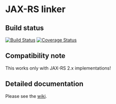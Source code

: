 # JAX-RS linker

## Build status

[![Build Status](https://travis-ci.org/vidal-community/jax-rs-linker.png)](https://travis-ci.org/vidal-community/jax-rs-linker)
[![Coverage Status](https://coveralls.io/repos/vidal-community/jax-rs-linker/badge.svg?branch=master)](https://coveralls.io/r/vidal-community/jax-rs-linker?branch=master)

## Compatibility note

This works only with JAX-RS 2.x implementations!

## Detailed documentation

Please see the [wiki](https://github.com/vidal-community/jax-rs-linker/wiki/Documentation).

